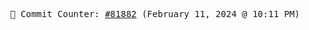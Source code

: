 <p align="center">
    <samp>
        📮 Commit Counter: <a href="https://github.com/Javascript-void0/Javascript-void0/commits/main">#81882</a> (February 11, 2024 @ 10:11 PM)
    </samp>
</p>